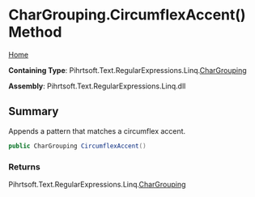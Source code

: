 # CharGrouping\.CircumflexAccent\(\) Method

[Home](../../../../../../README.md)

**Containing Type**: Pihrtsoft\.Text\.RegularExpressions\.Linq\.[CharGrouping](../README.md)

**Assembly**: Pihrtsoft\.Text\.RegularExpressions\.Linq\.dll

## Summary

Appends a pattern that matches a circumflex accent\.

```csharp
public CharGrouping CircumflexAccent()
```

### Returns

Pihrtsoft\.Text\.RegularExpressions\.Linq\.[CharGrouping](../README.md)


